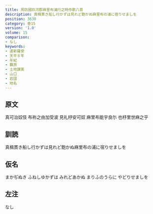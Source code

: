 ```yaml
---
title: 周防國玖河郡麻里布浦行之時作歌八首
description: 真楫貫き船し行かずは見れど飽かぬ麻里布の浦に宿りせましを
position: 3630
category: 巻15
version: '1.0'
volume: 15
comparison:
- なし
keywords:
- 遣新羅使
- 天平８年
- 年紀
- 羈旅
- 土地讃美
- 山口
- 岩国
- 地名
---
```


## 原文

真可治奴伎 布祢之由加受波 見礼杼安可奴 麻里布能宇良尓 也杼里世麻之乎

## 訓読

真楫貫き船し行かずは見れど飽かぬ麻里布の浦に宿りせましを

## 仮名

まかぢぬき ふねしゆかずは みれどあかぬ まりふのうらに やどりせましを

## 左注

なし
